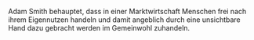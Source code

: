 Adam Smith behauptet, dass in einer Marktwirtschaft Menschen frei nach ihrem Eigennutzen handeln und damit angeblich durch eine unsichtbare Hand dazu gebracht werden im Gemeinwohl zuhandeln. 